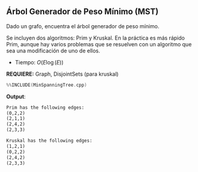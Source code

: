 ## Árbol Generador de Peso Mínimo (MST)

Dado un grafo, encuentra el árbol generador de peso mínimo.

Se incluyen dos algoritmos: Prim y Kruskal. En la práctica es más rápido Prim, aunque hay varios problemas que se resuelven con un algoritmo que sea una modificación de uno de ellos.

- Tiempo: $O(E\log(E))$

**REQUIERE:** Graph, DisjointSets (para kruskal)


```c++
%%INCLUDE(MinSpanningTree.cpp)
```


**Output**:

```txt
Prim has the following edges:
(0,2,2)
(2,1,1)
(2,4,2)
(2,3,3)

Kruskal has the following edges:
(1,2,1)
(0,2,2)
(2,4,2)
(2,3,3)
```

